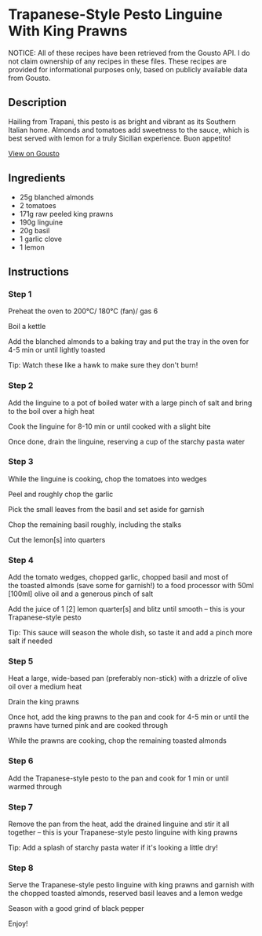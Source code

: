 # Trapanese-Style Pesto Linguine With King Prawns

NOTICE: All of these recipes have been retrieved from the Gousto API. I do not claim ownership of any recipes in these files. These recipes are provided for informational purposes only, based on publicly available data from Gousto.

## Description

Hailing from Trapani, this pesto is as bright and vibrant as its Southern Italian home. Almonds and tomatoes add sweetness to the sauce, which is best served with lemon for a truly Sicilian experience. Buon appetito!

[View on Gousto](https://www.gousto.co.uk/recipes/cookbook/trapanese-pesto-linguine-with-king-prawns)

## Ingredients

- 25g blanched almonds
- 2 tomatoes
- 171g raw peeled king prawns
- 190g linguine
- 20g basil
- 1 garlic clove
- 1 lemon

## Instructions


### Step 1

Preheat the oven to 200°C/ 180°C (fan)/ gas 6

Boil a kettle

Add the blanched almonds to a baking tray and put the tray in the oven for 4-5 min or until lightly toasted

Tip: Watch these like a hawk to make sure they don't burn!


### Step 2

Add the linguine to a pot of boiled water with a large pinch of salt and bring to the boil over a high heat

Cook the linguine for 8-10 min or until cooked with a slight bite

Once done, drain the linguine, reserving a cup of the starchy pasta water


### Step 3

While the linguine is cooking, chop the tomatoes into wedges

Peel and roughly chop the garlic

Pick the small leaves from the basil and set aside for garnish

Chop the remaining basil roughly, including the stalks

Cut the lemon<span class="text-danger">[s]</span> into quarters


### Step 4

Add the tomato wedges, chopped garlic, chopped basil and most of the toasted almonds (save some for garnish!) to a food processor with 50ml <span class="text-danger">[100ml]</span> olive oil and a generous pinch of salt

Add the juice of 1 <span class="text-danger">[2]</span> lemon quarter<span class="text-danger">[s]</span> and blitz until smooth – this is your Trapanese-style pesto

Tip: This sauce will season the whole dish, so taste it and add a pinch more salt if needed


### Step 5

Heat a large, wide-based pan (preferably non-stick) with a drizzle of olive oil over a medium heat

Drain the king prawns

Once hot, add the king prawns to the pan and cook for 4-5 min or until the prawns have turned pink and are cooked through

While the prawns are cooking, chop the remaining toasted almonds


### Step 6

Add the Trapanese-style pesto to the pan and cook for 1 min or until warmed through


### Step 7

Remove the pan from the heat, add the drained linguine and stir it all together – this is your Trapanese-style pesto linguine with king prawns

Tip: Add a splash of starchy pasta water if it's looking a little dry!

### Step 8

Serve the Trapanese-style pesto linguine with king prawns and garnish with the chopped toasted almonds, reserved basil leaves and a lemon wedge

Season with a good grind of black pepper

Enjoy!

